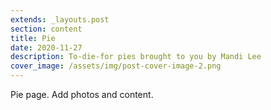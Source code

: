 ```yaml
---
extends: _layouts.post
section: content
title: Pie
date: 2020-11-27
description: To-die-for pies brought to you by Mandi Lee
cover_image: /assets/img/post-cover-image-2.png
---
```


Pie page. Add photos and content.